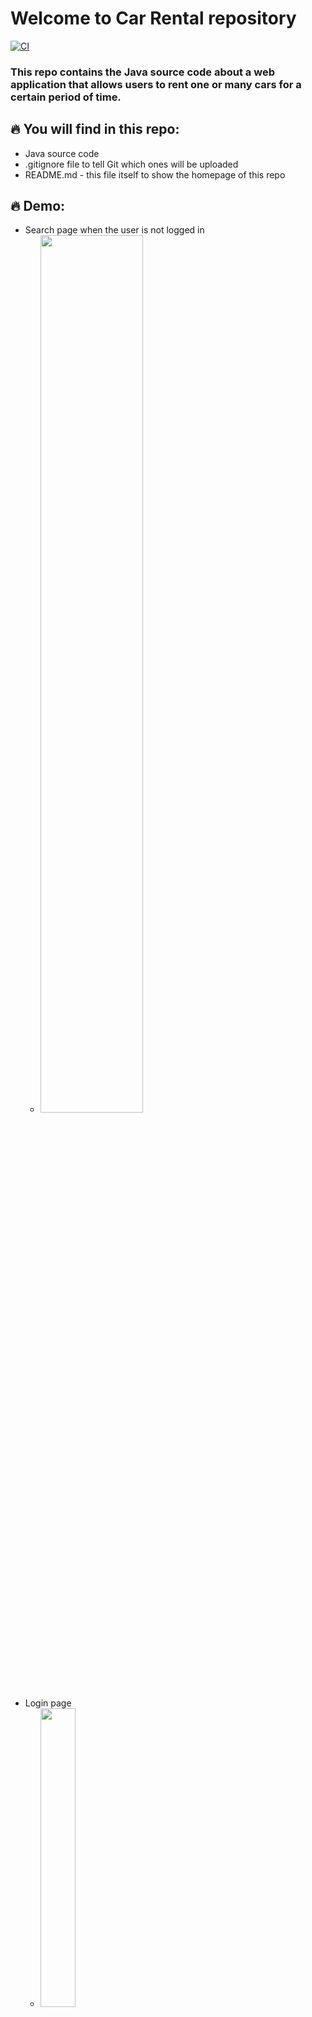 # Welcome to Car Rental repository
[![CI](https://github.com/trucntt178/CarRental/actions/workflows/main.yml/badge.svg)](https://github.com/trucntt178/CarRental/actions/workflows/main.yml)

### This repo contains the Java source code about a web application that allows users to rent one or many cars for a certain period of time.

## :fire: You will find in this repo:
* Java source code
* .gitignore file to tell Git which ones will be uploaded
* README.md - this file itself to show the homepage of this repo

## :fire: Demo:
* Search page when the user is not logged in
  * <img src="https://i.postimg.cc/Y0343LY7/Search-Page.png" width="60%"/>
* Login page
  * <img src="https://i.postimg.cc/432SzX3p/Login-Page.png" width="35%"/>
* Create new account and verify the email address
  * <img src="https://i.postimg.cc/ZKjF9Vnd/Create-Account.png" width="40%"/>
  * <img src="https://i.postimg.cc/ydF07T2W/Verify-Mail.png" width="58%"/> <img src="https://i.postimg.cc/9QrTD2s6/Verify-Page.png" width="35%"/>
* Search page when user successfully login
  * <img src="https://i.postimg.cc/d3hv8WvV/Search-Page2.png" width="60%"/>
* View Cart Page
  * <img src="https://i.postimg.cc/3w3TLr76/ViewCart.png" width="60%"/>
* History Page
  * <img src="https://i.postimg.cc/xTH8hCDT/History-Page.png" width="60%"/>
  
## Connect me via
1. [Facebook](https://www.facebook.com/truc178/)
2. [Email](mailto:trucntt178@gmail.com)
#### © 2021 by trucntt178
